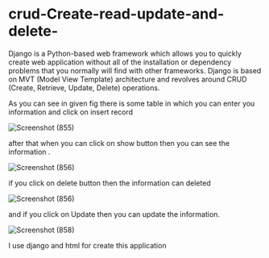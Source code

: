 # crud-Create-read-update-and-delete-

Django is a Python-based web framework which allows you to quickly create web application without all of the installation or dependency problems that you normally will find with other frameworks. Django is based on MVT (Model View Template) architecture and revolves around CRUD (Create, Retrieve, Update, Delete) operations.


As you can see in given fig there is some table in which you can enter you information and click on insert record 


![Screenshot (855)](https://user-images.githubusercontent.com/68075023/93746867-71ad9180-fc13-11ea-8eba-c12986fc3298.png)


after that when you can click on show button then you can see the information .

![Screenshot (856)](https://user-images.githubusercontent.com/68075023/93747241-0c0dd500-fc14-11ea-978e-41e49e95f503.png)

if you click on delete button then the information can deleted


![Screenshot (856)](https://user-images.githubusercontent.com/68075023/93747404-4aa38f80-fc14-11ea-8255-f869a0f397dd.png)

and if you click on Update then you can update the information.


![Screenshot (858)](https://user-images.githubusercontent.com/68075023/93747565-850d2c80-fc14-11ea-82ce-ef2a548146d1.png)

I use django and html for create this application
